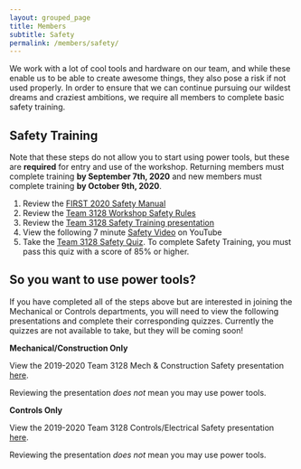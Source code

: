 ```yaml
---
layout: grouped_page
title: Members
subtitle: Safety
permalink: /members/safety/
---
```


We work with a lot of cool tools and hardware on our team, and while these enable us to be able to create awesome things, they also pose a risk if not used properly. In order to ensure that we can continue pursuing our wildest dreams and craziest ambitions, we require all members to complete basic safety training.

## Safety Training
Note that these steps do not allow you to start using power tools, but these are **required** for entry and use of the workshop. Returning members must complete training **by September 7th, 2020** and new members must complete training **by October 9th, 2020**.

1. Review the [FIRST 2020 Safety Manual](https://www.firstinspires.org/sites/default/files/uploads/resource_library/frc/team-resources/safety/2020/2020-FIRST-Robotics-Competition-Safety-Manual.pdf)
2. Review the [Team 3128 Workshop Safety Rules](https://docs.google.com/document/d/1WzseSUYmA87MJyWdK_2qxU6KtszhGB_BVom2Pd1KJIc/edit?usp=sharing)
3. Review the [Team 3128 Safety Training presentation](https://docs.google.com/presentation/d/1Lsyq6jehboyW4cqJPWuCwsNZEb9QVZMqq7Yk6N01uQc/edit#slide=id.g4266068401_3_70)
4. View the following 7 minute [Safety Video](https://www.youtube.com/watch?v=fivMiePNjCc) on YouTube
5. Take the [Team 3128 Safety Quiz](https://docs.google.com/forms/d/e/1FAIpQLSfrByHxM9RUenTgmUedLrb8GmSEqFLDsDi9Y721f6BdXvU1aw/viewform?usp=sf_link). To complete Safety Training, you must pass this quiz with a score of 85% or higher.

## So you want to use power tools?
<!--If you have completed all the steps above but are interested in joining Mechanical (or Construction) or Controls (electrical and software), you will need to view the following presentations and complete their corresponding quizzes.-->

<!--
Our Mechanical and Controls departments have reached capacity for the 2019-2020 season, but their respective safety presentations can be found below. If you still need to complete the Mechanical or Controls safety quizzes, contact [Chris Low](mailto:chris@team3128.org).
-->

If you have completed all of the steps above but are interested in joining the Mechanical or Controls departments, you will need to view the following presentations and complete their corresponding quizzes. Currently the quizzes are not available to take, but they will be coming soon!

**Mechanical/Construction Only**

View the 2019-2020 Team 3128 Mech & Construction Safety presentation [here](https://docs.google.com/presentation/d/1YvJPzw82Gi9E48YD2QIbKN_-VQ8OFdi9ijYC6f_wuPY/edit#slide=id.g4266068401_3_70).

Reviewing the presentation *does not* mean you may use power tools.

<!--
1. Review the [Team 3128 Mech & Construction Safety presentation](https://docs.google.com/presentation/d/1YvJPzw82Gi9E48YD2QIbKN_-VQ8OFdi9ijYC6f_wuPY/edit#slide=id.g4266068401_3_70).
2. Take the [Mech & Construction Safety Quiz](https://docs.google.com/forms/d/1lGrXT2PVCbfEsD5MXlcSfNt633Z6U3cRhkgWNnN4CqM/viewform?edit_requested=true). You must pass with a score of 85% or higher. You may take the quiz as many times as you want.
-->

<!--
Note: You may not use power tools until you pass the department-specific training.
-->

**Controls Only**

View the 2019-2020 Team 3128 Controls/Electrical Safety presentation [here](https://docs.google.com/presentation/d/1edzdTAOpXih5eED6RA7A4ZohyB9Ey1BROv1zvDV0teo/edit#slide=id.g4266068401_3_70).

Reviewing the presentation *does not* mean you may use power tools.

<!--
1. Review the [Team 3128 Controls/Electrical Safety presentation](https://docs.google.com/presentation/d/1edzdTAOpXih5eED6RA7A4ZohyB9Ey1BROv1zvDV0teo/edit#slide=id.g4266068401_3_70).
2. Take the [Controls/Electrical Safety Quiz](https://docs.google.com/forms/d/1WS4DspHzV_yWrMsMJoLT5vn6JGG231zoomAKsejrUMs/viewform?edit_requested=true). You must pass with a score of 85% or higher. You may take the quiz as many times as you want. 
-->

<!--
Note: You may not use power tools until you pass the department-specific training.
-->
